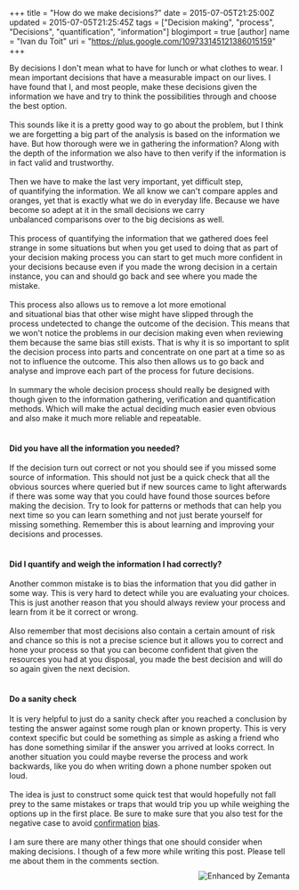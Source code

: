 +++
title = "How do we make decisions?"
date = 2015-07-05T21:25:00Z
updated = 2015-07-05T21:25:45Z
tags = ["Decision making", "process", "Decisions", "quantification", "information"]
blogimport = true 
[author]
	name = "Ivan du Toit"
	uri = "https://plus.google.com/109733145121386015159"
+++

By decisions I don't mean what to have for lunch or what clothes to wear. I mean important decisions that have a&nbsp;measurable&nbsp;impact on our lives. I have found that I, and most people, make these decisions given the information we have and try to think the&nbsp;possibilities&nbsp;through and choose the best option.<br /><br />This sounds like it is a pretty good way to go about the problem, but I think we are forgetting a big part of the analysis is based on the information we have. But how thorough were we in gathering the information? Along with the depth of the information we also have to then verify if the information is in fact valid and trustworthy.<br /><br /><a name='more'></a>Then we have to make the last very important, yet difficult step, of&nbsp;quantifying&nbsp;the information. We all know we can't compare apples and oranges, yet that is exactly what we do in everyday life. Because we have become so adept at it in the small decisions we carry unbalanced&nbsp;comparisons&nbsp;over to the big decisions as well.<br /><br />This process of&nbsp;quantifying&nbsp;the information that we gathered does feel strange in some situations but when you get used to doing that as part of your decision making process you can start to get much more confident in your decisions because even if you made the wrong decision in a certain instance, you can and should go back and see where you made the mistake.<br /><br />This process also allows us to remove a lot more emotional and&nbsp;situational&nbsp;bias that other wise might have slipped through the process&nbsp;undetected&nbsp;to change the outcome of the decision. This means that we won't notice the problems in our decision making even when reviewing them because the same bias still&nbsp;exists.&nbsp;That is why it is so important to split the decision process into parts and concentrate on one part at a time so as not to&nbsp;influence&nbsp;the outcome. This also then allows us to go back and analyse and improve each part of the process for future decisions.<br /><br />In summary the whole decision process should&nbsp;really&nbsp;be designed with though given to the information gathering, verification and quantification methods. Which will make the actual deciding much easier even obvious and also make it much more reliable and repeatable.<br /><br /><h4>Did you have all the information you needed?</h4>If the decision turn out correct or not you should see if you missed some source of information. This should not just be a quick check that all the obvious sources where queried but if new sources came to light afterwards if there was some way that you could have found those sources before making the decision. Try to look for patterns or methods that can help you next time so you can learn something and not just berate yourself for missing something. Remember this is about learning and improving your decisions and processes.<br /><br /><h4>Did I&nbsp;quantify&nbsp;and weigh the information I had&nbsp;correctly?</h4><div>Another common mistake is to bias the information that you did gather in some way. This is very hard to detect while you are evaluating your choices. This is just another reason that you should always review your process and learn from it be it correct or wrong.</div><div><br /></div><div>Also remember that most decisions also contain a certain amount of risk and chance so this is not a precise&nbsp;science&nbsp;but it allows you to correct and hone your process so that you can become confident that given the resources you had at you disposal, you made the best decision and will do so again given the next decision.<br /><br /><h4>Do a sanity check</h4></div><div>It is very helpful to just do a sanity check after you reached a conclusion by testing the answer against some rough plan or known property. This is very context specific but could be something as simple as asking a friend who has done something similar if the answer you arrived at looks correct. In another situation you could maybe reverse the process and work backwards, like you do when writing down a phone number spoken out loud.</div><div><br /></div><div>The idea is just to construct some quick test that would hopefully not fall prey to the same mistakes or traps that would trip you up while weighing the options up in the first place. Be sure to make sure that you also test for the negative case to avoid <a href="http://www.nytimes.com/interactive/2015/07/03/upshot/a-quick-puzzle-to-test-your-problem-solving.html?_r=0">confirmation</a> <a href="https://en.wikipedia.org/wiki/Confirmation_bias">bias</a>.</div><div><br /></div><div>I am sure there are many other things that one should consider when making decisions. I though of a few more while writing this post. Please tell me about them in the comments section.</div><div class="zemanta-pixie" style="height: 15px; margin-top: 10px;"><a class="zemanta-pixie-a" href="http://www.zemanta.com/?px" title="Enhanced by Zemanta"><img alt="Enhanced by Zemanta" class="zemanta-pixie-img" src="http://img.zemanta.com/zemified_h.png?x-id=20b7456c-34be-439a-856a-4ea867ad6983" style="border: none; float: right;" /></a></div>
